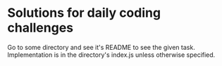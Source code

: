 # Solutions for daily coding challenges

Go to some directory and see it's README to see the given task.
Implementation is in the directory's index.js unless otherwise specified.
